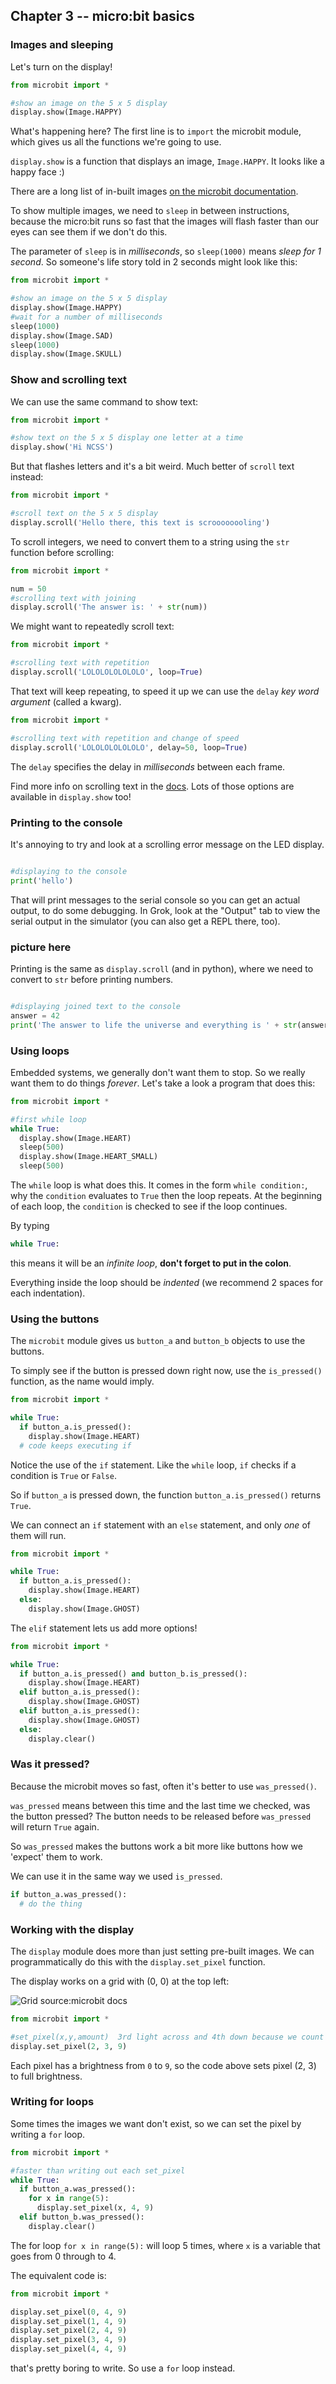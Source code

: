 ## Chapter 3 -- micro:bit basics

### Images and sleeping

Let's turn on the display!

```python
from microbit import *

#show an image on the 5 x 5 display
display.show(Image.HAPPY)
```

What's happening here? The first line is to `import` the microbit module, which gives us all the functions we're going to use.

`display.show` is a function that displays an image, `Image.HAPPY`. It looks like a happy face :)

There are a long list of in-built images [on the microbit documentation](https://microbit-micropython.readthedocs.io/en/latest/tutorials/images.html).

To show multiple images, we need to `sleep` in between instructions, because the micro:bit runs so fast that the images will flash faster than our eyes can see them if we don't do this.

The parameter of `sleep` is in *milliseconds*, so `sleep(1000)` means *sleep for 1 second*. So someone's life story told in 2 seconds might look like this:

```python
from microbit import *

#show an image on the 5 x 5 display
display.show(Image.HAPPY)
#wait for a number of milliseconds
sleep(1000)
display.show(Image.SAD)
sleep(1000)
display.show(Image.SKULL)
```

### Show and scrolling text

We can use the same command to show text:

```python
from microbit import *

#show text on the 5 x 5 display one letter at a time
display.show('Hi NCSS')
```

But that flashes letters and it's a bit weird. Much better of `scroll` text instead:

```python
from microbit import *

#scroll text on the 5 x 5 display 
display.scroll('Hello there, this text is scroooooooling')
```

To scroll integers, we need to convert them to a string using the `str` function before scrolling:

```python
from microbit import *

num = 50
#scrolling text with joining
display.scroll('The answer is: ' + str(num))
```

We might want to repeatedly scroll text:

```python
from microbit import *

#scrolling text with repetition
display.scroll('LOLOLOLOLOLOLO', loop=True)
```

That text will keep repeating, to speed it up we can use the `delay` *key word argument* (called a kwarg).

```python
from microbit import *

#scrolling text with repetition and change of speed
display.scroll('LOLOLOLOLOLOLO', delay=50, loop=True)
```

The `delay` specifies the delay in *milliseconds* between each frame.

Find more info on scrolling text in the [docs](https://microbit-micropython.readthedocs.io/en/latest/display.html?highlight=scroll#microbit.display.scroll). Lots of those options are available in `display.show` too!

### Printing to the console

It's annoying to try and look at a scrolling error message on the LED display.

```python

#displaying to the console 
print('hello')
```

That will print messages to the serial console so you can get an actual output, to do some debugging. In Grok, look at the "Output" tab to view the serial output in the simulator (you can also get a REPL there, too).

### picture here

Printing is the same as `display.scroll` (and in python), where we need to convert to `str` before printing numbers.

```python

#displaying joined text to the console  
answer = 42
print('The answer to life the universe and everything is ' + str(answer))
```

### Using loops

Embedded systems, we generally don't want them to stop. So we really want them to do things *forever*. Let's take a look a program that does this:

```python
from microbit import *

#first while loop
while True:
  display.show(Image.HEART)
  sleep(500)
  display.show(Image.HEART_SMALL)
  sleep(500)
```

The `while` loop is what does this. It comes in the form `while condition:`, why the `condition` evaluates to `True` then the loop repeats. At the beginning of each loop, the `condition` is checked to see if the loop continues.

By typing
```python
while True:
```
this means it will be an *infinite loop*, **don't forget to put in the colon**.

Everything inside the loop should be *indented* (we recommend 2 spaces for each indentation).

### Using the buttons

The `microbit` module gives us `button_a` and `button_b` objects to use the buttons.

To simply see if the button is pressed down right now, use the `is_pressed()` function, as the name would imply.

```python
from microbit import *

while True:
  if button_a.is_pressed():
    display.show(Image.HEART)
  # code keeps executing if
```

Notice the use of the `if` statement. Like the `while` loop, `if` checks if a condition is `True` or `False`.

So if `button_a` is pressed down, the function `button_a.is_pressed()` returns `True`.

We can connect an `if` statement with an `else` statement, and only *one* of them will run.

```python
from microbit import *

while True:
  if button_a.is_pressed():
    display.show(Image.HEART)
  else:
    display.show(Image.GHOST)
```

The `elif` statement lets us add more options!

```python
from microbit import *

while True:
  if button_a.is_pressed() and button_b.is_pressed():
    display.show(Image.HEART)
  elif button_a.is_pressed():
    display.show(Image.GHOST)
  elif button_a.is_pressed():
    display.show(Image.GHOST)
  else:
    display.clear()
```

### Was it pressed?

Because the microbit moves so fast, often it's better to use `was_pressed()`.

`was_pressed` means between this time and the last time we checked, was the button pressed? The button needs to be released before `was_pressed` will return `True` again.

So `was_pressed` makes the buttons work a bit more like buttons how we 'expect' them to work.

We can use it in the same way we used `is_pressed`.

```python
if button_a.was_pressed():
  # do the thing
```

### Working with the display

The `display` module does more than just setting pre-built images. We can programmatically do this with the `display.set_pixel` function.

The display works on a grid with (0, 0) at the top left:

![Grid source:microbit docs](https://microbit-micropython.readthedocs.io/en/latest/_images/happy.png)

```python
from microbit import *

#set_pixel(x,y,amount)  3rd light across and 4th down because we count from 0
display.set_pixel(2, 3, 9)
```

Each pixel has a brightness from `0` to `9`, so the code above sets pixel (2, 3) to full brightness.

### Writing for loops

Some times the images we want don't exist, so we can set the pixel by writing a `for` loop.

```python
from microbit import *

#faster than writing out each set_pixel
while True:
  if button_a.was_pressed():
    for x in range(5):
      display.set_pixel(x, 4, 9)
  elif button_b.was_pressed():
    display.clear()
```
The for loop `for x in range(5):` will loop 5 times, where `x` is a variable that goes from 0 through to 4.

The equivalent code is:

```python
from microbit import *

display.set_pixel(0, 4, 9)
display.set_pixel(1, 4, 9)
display.set_pixel(2, 4, 9)
display.set_pixel(3, 4, 9)
display.set_pixel(4, 4, 9)
```

that's pretty boring to write. So use a `for` loop instead.
